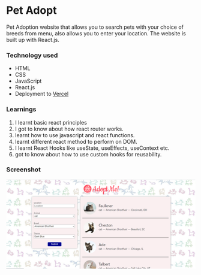 # Pet Adopt
Pet Adoption website that allows you to search pets with your choice of breeds from menu, also allows you to enter your location. The website is built up with React.js.

### Technology used

- HTML
- CSS
- JavaScript
- React.js
- Deployment to [Vercel](https://vercel.com/)

### Learnings
1. I learnt basic react principles 
2. I got to know about how react router works.
3. learnt how to use javascript and react functions.
4. learnt different react method to perform on DOM.
5. I learnt React Hooks like useState, useEffects, useContext etc.
6. got to know about how to use custom hooks for reusability.

### Screenshot
![ScreenShot of Pet Adopt](/Screenshots/pet-adopt-ss-react.PNG)
